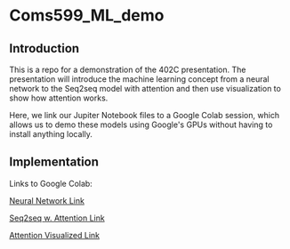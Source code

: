 # Coms599_ML_demo

## Introduction
This is a repo for a demonstration of the 402C presentation.
The presentation will introduce the machine learning concept from a neural network to the Seq2seq model with attention
and then use visualization to show how attention works.

Here, we link our Jupiter Notebook files to a Google Colab session, which allows us to demo these models using Google's GPUs without having to install anything locally.

## Implementation
Links to Google Colab:

[Neural Network Link](https://colab.research.google.com/github/DongyounKim/Coms599_ML_demo/blob/main/402C_demo_Dongyoun.ipynb)

[Seq2seq w. Attention Link](https://colab.research.google.com/drive/1amw_MqxBQPGZedlCImFwkr0fVZGpJNeN?usp=sharing)

[Attention Visualized Link](https://colab.research.google.com/drive/1WvIHAaXjWK-kRzmB_lLjNx8wJYuUnhCn?usp=sharing)
